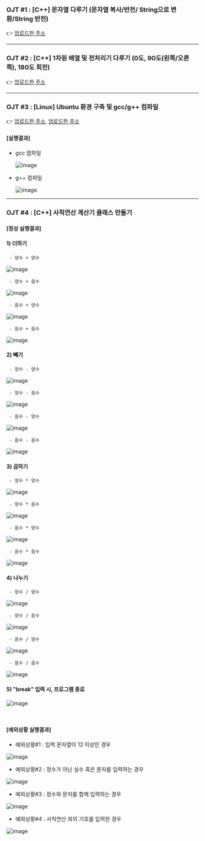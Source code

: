 ### OJT #1 : [C++] 문자열 다루기 (문자열 복사/반전/ String으로 변환/String 반전)
👉 [업로드한 주소](https://velog.io/@thdusdl4767/C-%EB%AC%B8%EC%9E%90%EC%97%B4-%EB%8B%A4%EB%A3%A8%EA%B8%B0)

-- -- -- -- --

### OJT #2 : [C++] 1차원 배열 및 전처리기 다루기 (0도, 90도(왼쪽/오른쪽), 180도 회전)
👉 [업로드한 주소](https://velog.io/@thdusdl4767/C-%EB%B0%B0%EC%97%B4-%EB%B0%8F-%EC%A0%84%EC%B2%98%EB%A6%AC%EA%B8%B0-%EB%8B%A4%EB%A3%A8%EA%B8%B0-0%EB%8F%84-90%EB%8F%84%EC%99%BC%EC%AA%BD%EC%98%A4%EB%A5%B8%EC%AA%BD-180%EB%8F%84-%ED%9A%8C%EC%A0%84)

-- -- -- -- --

### OJT #3 : [Linux] Ubuntu 환경 구축 및 gcc/g++ 컴파일
👉 [업로드한 주소](https://velog.io/@thdusdl4767/Linux-%EC%9A%B0%EB%B6%84%ED%88%ACUbuntu-%EC%84%A4%EC%B9%98%ED%95%98%EA%B8%B0), [업로드한 주소](https://velog.io/@thdusdl4767/Linux-Vim-Editor-gcc-c-%EC%84%A4%EC%B9%98%ED%95%98%EA%B8%B0)
   #### [실행결과]
   - gcc 컴파일
   
     ![image](https://github.com/Heosoyeon/OJT/assets/99372040/db09632d-130b-4e2a-ad1b-2e38a6da70f4)
     
   - g++ 컴파일
   
     ![image](https://github.com/Heosoyeon/OJT/assets/99372040/26e8c3af-5f08-4dfb-a8d1-a62d456b27fc)

-- -- -- -- --

### OJT #4 : [C++] 사칙연산 계산기 클래스 만들기

   #### [정상 실행결과]
   
   #### 1) 더하기
   
     - 양수 + 양수
![image](https://github.com/Heosoyeon/OJT/assets/99372040/b4cb4ed9-2dcb-4422-910f-54e7a6316453)

     - 양수 + 음수
![image](https://github.com/Heosoyeon/OJT/assets/99372040/a92cda9f-de51-4241-9959-2c6b33a8d85b)

     - 음수 + 양수
![image](https://github.com/Heosoyeon/OJT/assets/99372040/8ea3b2d5-1af1-4b3c-994c-1eba4201b9a6)

     - 음수 + 음수
![image](https://github.com/Heosoyeon/OJT/assets/99372040/9860dff5-c273-4560-8499-ade1d35a9e7f)

   #### 2) 빼기
     - 양수 - 양수
![image](https://github.com/Heosoyeon/OJT/assets/99372040/986459a4-79db-4cb9-8172-f76a2073157d)

     - 양수 - 음수
![image](https://github.com/Heosoyeon/OJT/assets/99372040/6f8be984-a55b-470d-b006-5806df11e33e)

     - 음수 - 양수
![image](https://github.com/Heosoyeon/OJT/assets/99372040/864801a5-678b-413f-8d3e-34cdc5776c8f)

     - 음수 - 음수
![image](https://github.com/Heosoyeon/OJT/assets/99372040/c30432ce-dc0c-423f-a9a5-a0ee4c020b94)

   #### 3) 곱하기
     - 양수 * 양수
![image](https://github.com/Heosoyeon/OJT/assets/99372040/c837db4f-ed5a-4038-8db7-6811c3a782a9)

     - 양수 * 음수
![image](https://github.com/Heosoyeon/OJT/assets/99372040/62d96e39-bb85-4244-9852-1b5fc57f1d0c)

     - 음수 * 양수
![image](https://github.com/Heosoyeon/OJT/assets/99372040/987a2471-3d9b-43bd-8977-9d505ab6af20)
     
     - 음수 * 음수
![image](https://github.com/Heosoyeon/OJT/assets/99372040/0147b904-9211-4b93-b72d-3b0fa1089fe3)
     
   #### 4) 나누기
     - 양수 / 양수
![image](https://github.com/Heosoyeon/OJT/assets/99372040/735f5e47-4b81-4eb0-9331-e80129df55b4)

     - 양수 / 음수
![image](https://github.com/Heosoyeon/OJT/assets/99372040/abffa107-22ee-48f9-af22-2bbb00f78977)

     - 음수 / 양수
![image](https://github.com/Heosoyeon/OJT/assets/99372040/376f5faf-1de0-48ac-8578-78116f0d7f6c)

     - 음수 / 음수
![image](https://github.com/Heosoyeon/OJT/assets/99372040/428f36ed-f562-48c5-a994-aa85d5088c06)

   #### 5) "break" 입력 시, 프로그램 종료
![image](https://github.com/Heosoyeon/OJT/assets/99372040/328b3f72-dd2b-4f04-a1b4-c6e41345871c)


<br>

   #### [예외상황 실행결과]
   
   - 예외상황#1 : 입력 문자열이 12 이상인 경우

![image](https://github.com/Heosoyeon/OJT/assets/99372040/06742dca-5e9c-46e4-8f2a-d55ee6cb601e)

   - 예외상황#2 : 정수가 아닌 실수 혹은 문자를 입력하는 경우

![image](https://github.com/Heosoyeon/OJT/assets/99372040/3c179f86-afc6-493c-95eb-8ee7ff64120f)

   - 예외상황#3 : 정수와 문자를 함께 입력하는 경우

![image](https://github.com/Heosoyeon/OJT/assets/99372040/939c3102-e61e-43c3-b3d3-f37d40be6367)

   - 예외상황#4 : 사칙연산 외의 기호를 입력한 경우

![image](https://github.com/Heosoyeon/OJT/assets/99372040/1fd346eb-a1fc-47f1-b6eb-34d582681cca)



